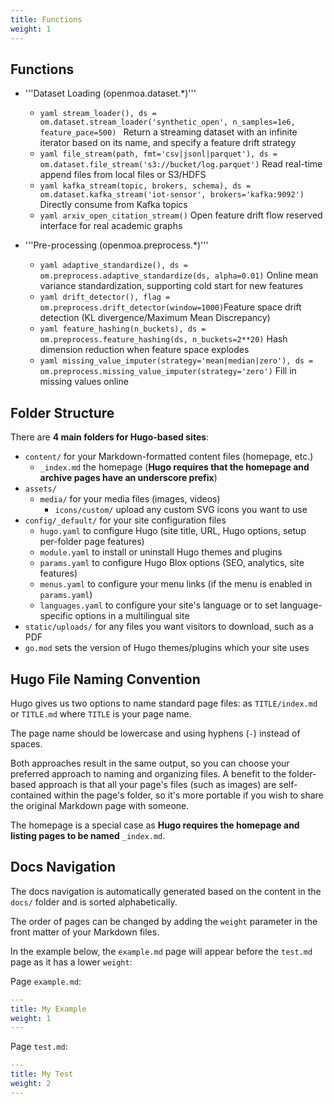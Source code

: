 ```yaml
---
title: Functions
weight: 1
---
```


## Functions
- '''Dataset Loading (openmoa.dataset.*)'''
  - ```yaml stream_loader(), ds = om.dataset.stream_loader('synthetic_open', n_samples=1e6, feature_pace=500) ```	Return a streaming dataset with an infinite iterator based on its name, and specify a feature drift strategy
  - ```yaml file_stream(path, fmt='csv|jsonl|parquet'), ds = om.dataset.file_stream('s3://bucket/log.parquet')```	Read real-time append files from local files or S3/HDFS	
  - ```yaml kafka_stream(topic, brokers, schema), ds = om.dataset.kafka_stream('iot-sensor', brokers='kafka:9092')```	Directly consume from Kafka topics	
  - ```yaml arxiv_open_citation_stream()```	Open feature drift flow reserved interface for real academic graphs

- '''Pre-processing (openmoa.preprocess.*)'''
  - ```yaml adaptive_standardize(), ds = om.preprocess.adaptive_standardize(ds, alpha=0.01)```	Online mean variance standardization, supporting cold start for new features	
  - ```yaml drift_detector(), flag = om.preprocess.drift_detector(window=1000)```Feature space drift detection (KL divergence/Maximum Mean Discrepancy)
  - ```yaml feature_hashing(n_buckets), ds = om.preprocess.feature_hashing(ds, n_buckets=2**20)```	Hash dimension reduction when feature space explodes	
  - ```yaml missing_value_imputer(strategy='mean|median|zero'), ds = om.preprocess.missing_value_imputer(strategy='zero')```	Fill in missing values online	


## Folder Structure

There are **4 main folders for Hugo-based sites**:

- `content/` for your Markdown-formatted content files (homepage, etc.)
  - `_index.md` the homepage (**Hugo requires that the homepage and archive pages have an underscore prefix**)
- `assets/`
  - `media/` for your media files (images, videos)
    - `icons/custom/` upload any custom SVG icons you want to use
- `config/_default/` for your site configuration files
  - `hugo.yaml` to configure Hugo (site title, URL, Hugo options, setup per-folder page features)
  - `module.yaml` to install or uninstall Hugo themes and plugins
  - `params.yaml` to configure Hugo Blox options (SEO, analytics, site features)
  - `menus.yaml` to configure your menu links (if the menu is enabled in `params.yaml`)
  - `languages.yaml` to configure your site's language or to set language-specific options in a multilingual site
- `static/uploads/` for any files you want visitors to download, such as a PDF
- `go.mod` sets the version of Hugo themes/plugins which your site uses


## Hugo File Naming Convention

Hugo gives us two options to name standard page files: as `TITLE/index.md` or `TITLE.md` where `TITLE` is your page name.

The page name should be lowercase and using hyphens (`-`) instead of spaces.

Both approaches result in the same output, so you can choose your preferred approach to naming and organizing files. A benefit to the folder-based approach is that all your page's files (such as images) are self-contained within the page's folder, so it's more portable if you wish to share the original Markdown page with someone.

The homepage is a special case as **Hugo requires the homepage and listing pages to be named** `_index.md`.

## Docs Navigation

The docs navigation is automatically generated based on the content in the `docs/` folder and is sorted alphabetically.

The order of pages can be changed by adding the `weight` parameter in the front matter of your Markdown files.

In the example below, the `example.md` page will appear before the `test.md` page as it has a lower `weight`:

Page `example.md`:

```yaml
---
title: My Example
weight: 1
---
```

Page `test.md`:

```yaml
---
title: My Test
weight: 2
---
```
